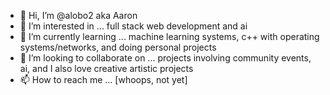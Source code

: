 - 👋 Hi, I’m @alobo2 aka Aaron
- 👀 I’m interested in ... full stack web development and ai
- 🌱 I’m currently learning ... machine learning systems, c++ with operating systems/networks, and doing personal projects
- 💞️ I’m looking to collaborate on ... projects involving community events, ai, and I also love creative artistic projects
- 📫 How to reach me ... [whoops, not yet]

<!---
alobo2/alobo2 is a ✨ special ✨ repository because its `README.md` (this file) appears on your GitHub profile.
You can click the Preview link to take a look at your changes.
--->

